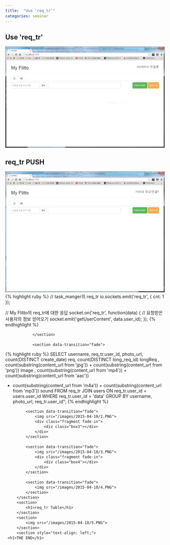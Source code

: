 ```yaml
---
title:  "Use 'req_tr'"
categories: seminar
---
```

<html lang="en">
<head>
  <meta charset="utf-8">
  <title>HTTP SPEC</title>
  <link rel="stylesheet" href="/css/reveal.css">
  <link rel="stylesheet" href="/css/theme/simple.css" id="theme">
  <link rel="stylesheet" href="/css/custome/2015-04-10.css">
  <!--[if lt IE 9]>
	<script src="lib/js/html5shiv.js"></script>
	<![endif]-->
</head>
<body>
  <div class="reveal">
    <div class="slides">
			<section>
				<h1>Use 'req_tr'</h1>
			</section>
			<section>
				<img src="/images/2015-04-10/1.PNG">
				<div class="fragment fade-in">
					<div class="box0"></div>
				</div>
				<div class="fragment fade-in">
					<div class="box1"></div>
				</div>
			</section>
			<section>
				<h1>req_tr PUSH</h1>
			</section>
			<section>
				<section data-transition="fade">
					<img src="/images/2015-04-10/1-1.PNG">
					<div class="fragment fade-in">
						<div class="box2"></div>
					</div>
				</section>
				<section data-transition="fade">
{% highlight ruby %}
// task_manger의 req_tr
io.sockets.emit('req_tr', { cnt: 1 });

// My Flitto의 req_tr에 대한 응답
socket.on('req_tr', function(data) {
  // 요청받은 사용자의 정보 얻어오기
  socket.emit('getUserContent', data.user_id);
});
{% endhighlight %}

				</section>

				<section data-transition="fade">
{% highlight ruby %}
SELECT username, req_tr.user_id, photo_url, count(DISTINCT create_date) req, count(DISTINCT long_req_id) longReq
 , count(substring(content_url from 'jpg')) + count(substring(content_url from 'png')) image
 , count(substring(content_url from 'mp4')) + count(substring(content_url from 'aac'))
 + count(substring(content_url from 'm4a')) + count(substring(content_url from 'mp3')) sound
 FROM req_tr
 JOIN users
 ON req_tr.user_id = users.user_id
 WHERE req_tr.user_id = 'data'
 GROUP BY username, photo_url, req_tr.user_id";
{% endhighlight %}
				</section>

				<section data-transition="fade">
					<img src="/images/2015-04-10/2.PNG">
					<div class="fragment fade-in">
						<div class="box3"></div>
					</div>
				</section>

				<section data-transition="fade">
					<img src="/images/2015-04-10/3.PNG">
					<div class="fragment fade-in">
						<div class="box4"></div>
					</div>					
				</section>

				<section data-transition="fade">
					<img src="/images/2015-04-10/4.PNG">
				</section>
			</section>
			<section>
				<h1>req_tr Table</h1>
			</section>
			<section>
				<img src="/images/2015-04-10/5.PNG">
			</section>
			<section style="text-align: left;">
        <h1>THE END</h1>
      </section>
    </div>
  </div>
  <script src="/js/jquery-1.11.1.min.js"></script>
  <script src="/lib/js/head.min.js"></script>
  <script src="/js/reveal.js"></script>
  <script>
  Reveal.initialize({
    controls: true,
    progress: true,
    slideNumber: true,
    fragments: true,
    top: 0
  });
  </script>
</body>

</html>
